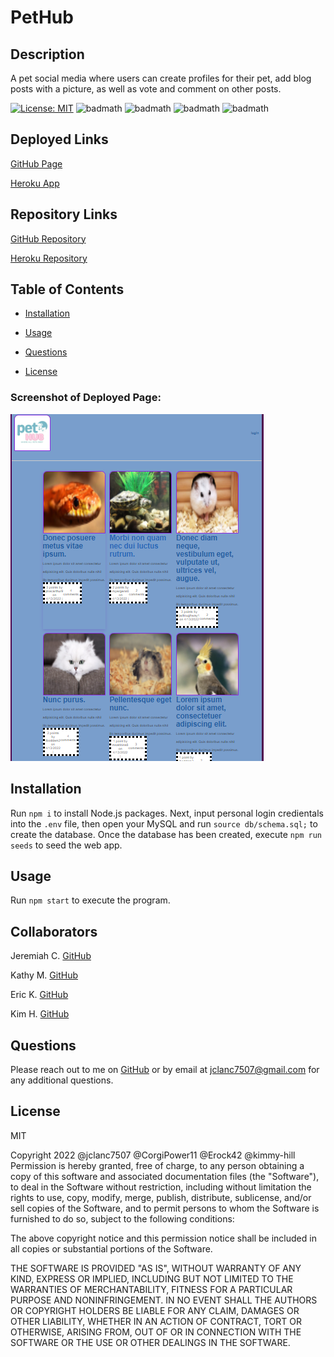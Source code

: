 # PetHub   
  ## Description   
  A pet social media where users can create profiles for their pet, add blog posts with a picture, as well as vote and comment on other posts.   
  
[![License: MIT](https://img.shields.io/badge/License-MIT-yellow.svg)](https://opensource.org/licenses/MIT)
 ![badmath](https://img.shields.io/github/languages/top/jclanc7507/PetHub)
 ![badmath](https://img.shields.io/github/languages/top/CorgiPower11/PetHub)
 ![badmath](https://img.shields.io/github/languages/top/Erock42/PetHub)
 ![badmath](https://img.shields.io/github/languages/top/kimmy-hill/PetHub)

  ## Deployed Links
  [GitHub Page](https://jclanc7507.github.io/PetHub/)

  [Heroku App](https://pethub-20161.herokuapp.com/)

  ## Repository Links
  [GitHub Repository](https://github.com/jclanc7507/PetHub)

  [Heroku Repository](https://dashboard.heroku.com/apps/pethub-20161)
  

  ## Table of Contents   
  * [Installation](#Installation)   
  * [Usage](#Usage)   
     
     
  * [Questions](#Questions)    
  * [License](#License)   

  ### Screenshot of Deployed Page:
![Screenshot of final product](./public/images/screenshot.png)

  
  ## Installation
Run `npm i` to install Node.js packages. Next, input personal login credientals into the `.env` file, then open your MySQL and run `source db/schema.sql;` to create the database. Once the database has been created, execute `npm run seeds` to seed the web app.    

  ## Usage
Run `npm start` to execute the program.      
  
  ## Collaborators
  
  Jeremiah C. [GitHub](https://github.com/jclanc7507)

  Kathy M. [GitHub](https://github.com/CorgiPower11)

  Eric K. [GitHub](https://github.com/Erock42)
  
  Kim H. [GitHub](https://github.com/kimmy-hill)

     

  ## Questions   

  Please reach out to me on [GitHub](https://github.com/jclanc7507) or by email at jclanc7507@gmail.com for any additional questions.   

  ## License   
  MIT   
  
Copyright 2022 @jclanc7507 @CorgiPower11 @Erock42 @kimmy-hill
Permission is hereby granted, free of charge, to any person obtaining a copy of this software and associated documentation files (the "Software"), to deal in the Software without restriction, including without limitation the rights to use, copy, modify, merge, publish, distribute, sublicense, and/or sell copies of the Software, and to permit persons to whom the Software is furnished to do so, subject to the following conditions:

The above copyright notice and this permission notice shall be included in all copies or substantial portions of the Software.

THE SOFTWARE IS PROVIDED "AS IS", WITHOUT WARRANTY OF ANY KIND, EXPRESS OR IMPLIED, INCLUDING BUT NOT LIMITED TO THE WARRANTIES OF MERCHANTABILITY, FITNESS FOR A PARTICULAR PURPOSE AND NONINFRINGEMENT. IN NO EVENT SHALL THE AUTHORS OR COPYRIGHT HOLDERS BE LIABLE FOR ANY CLAIM, DAMAGES OR OTHER LIABILITY, WHETHER IN AN ACTION OF CONTRACT, TORT OR OTHERWISE, ARISING FROM, OUT OF OR IN CONNECTION WITH THE SOFTWARE OR THE USE OR OTHER DEALINGS IN THE SOFTWARE. 

